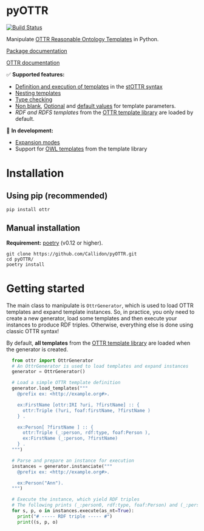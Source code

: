 # pyOTTR
[![Build Status](https://travis-ci.com/Callidon/pyOTTR.svg?branch=master)](https://travis-ci.com/Callidon/pyOTTR)

Manipulate [OTTR Reasonable Ontology Templates](http://ottr.xyz/) in Python.

[Package documentation](https://callidon.github.io/pyOTTR)

[OTTR documentation](http://ottr.xyz/)

:white_check_mark: **Supported features:**
* [Definition and execution of templates](http://spec.ottr.xyz/pOTTR/0.1/01-basics.html#2_Templates_and_Instances) in the [stOTTR syntax](http://spec.ottr.xyz/stOTTR/0.1/)
* [Nesting templates](http://spec.ottr.xyz/pOTTR/0.1/01-basics.html#3_Nesting_templates)
* [Type checking](http://spec.ottr.xyz/pOTTR/0.1/01-basics.html#4_Types)
* [Non blank](http://spec.ottr.xyz/pOTTR/0.1/01-basics.html#5_NonBlank), [Optional](http://spec.ottr.xyz/pOTTR/0.1/01-basics.html#6_Optionals_and_None) and [default values](http://spec.ottr.xyz/pOTTR/0.1/01-basics.html#7_Default_values) for template parameters.
* *RDF and RDFS templates* from the [OTTR template library](http://tpl.ottr.xyz/) are loaded by default.

:wrench: **In development:**
* [Expansion modes](http://spec.ottr.xyz/pOTTR/0.1/01-basics.html#8_Expansion_modes)
* Support for [OWL templates](http://tpl.ottr.xyz/owl/) from the template library

# Installation

## Using pip (recommended)

```
pip install ottr
```

## Manual installation

**Requirement:** [poetry](https://python-poetry.org/) (v0.12 or higher).

```
git clone https://github.com/Callidon/pyOTTR.git
cd pyOTTR/
poetry install
```

# Getting started

The main class to manipulate is `OttrGenerator`, which is used to load OTTR templates and expand template instances.
So, in practice, you only need to create a new generator, load some templates and then execute your instances to produce RDF triples.
Otherwise, everything else is done using classic OTTR syntax!

By default, **all templates** from the [OTTR template library](http://tpl.ottr.xyz/) are loaded when the generator is created.

```python
  from ottr import OttrGenerator
  # An OttrGenerator is used to load templates and expand instances
  generator = OttrGenerator()

  # Load a simple OTTR template definition
  generator.load_templates("""
    @prefix ex: <http://example.org#>.

    ex:FirstName [ottr:IRI ?uri, ?firstName] :: {
      ottr:Triple (?uri, foaf:firstName, ?firstName )
    } .

    ex:Person[ ?firstName ] :: {
      ottr:Triple (_:person, rdf:type, foaf:Person ),
      ex:FirstName (_:person, ?firstName)
    } .
  """)

  # Parse and prepare an instance for execution
  instances = generator.instanciate("""
    @prefix ex: <http://example.org#>.

    ex:Person("Ann").
  """)

  # Execute the instance, which yield RDF triples
  # The following prints (_:person0, rdf:type, foaf:Person) and (_:person0, foaf:firstName, "Ann")
  for s, p, o in instances.execute(as_nt=True):
    print("# ----- RDF triple ----- #")
    print((s, p, o)
```
